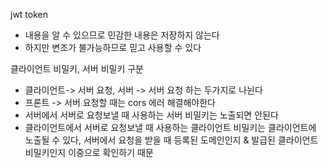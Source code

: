 jwt token
- 내용을 알 수 있으므로 민감한 내용은 저장하지 않는다
- 하지만 변조가 불가능하므로 믿고 사용할 수 있다

클라이언트 비밀키, 서버 비밀키 구분
- 클라이언트-> 서버 요청, 서버 -> 서버 요청 하는 두가지로 나뉜다
- 프론트 -> 서버 요청할 때는 cors 에러 해결해야한다
- 서버에서 서버로 요청보낼 때 사용하는 서버 비밀키는 노출되면 안된다
- 클라이언트에서 서버로 요청보낼 때 사용하는 클라이언트 비밀키는 클라이언트에 노출될 수 있다, 서버에서 요청을 받을 때 등록된 도메인인지 & 발급된 클라이언트 비밀키인지 이중으로 확인하기 때문